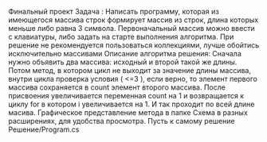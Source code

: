 Финальный проект
Задача :
Написать программу, которая из имеющегося массива строк формирует массив из строк, длина которых меньше либо равна 3 символа. Первоначальный массив можно ввести с клавиатуры, либо задать на старте выполнения алгоритма. При решение не рекомендуется пользоваться коллекциями, лучше обойтись исключительно массивами
Описание алгоритма решения:
Сначала нужно  объявить  два массива: исходный и второй такой же длины. Потом метод, в котором цикл не выходит за значение длины массива, внутри цикла проверка условия ( <=3 ), если верно, то  элемент первого массива сохраняется в count элемент второго массива.  После присвоения увеличивается переменная count на 1 и возвращается к циклу for в котором i увеличивается на 1. И так проходит по всей длине масива.
Графическое представление метода в папке Схема в разных расширениях, для удобства просмотра.
Пусть к самому решение Решение/Program.cs